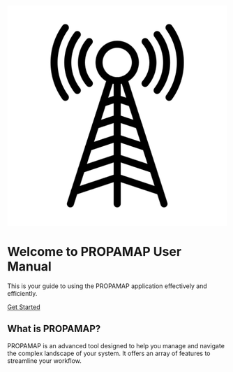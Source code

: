 

![Antena](images/antenna.png)

# Welcome to PROPAMAP User Manual

This is your guide to using the PROPAMAP application effectively and efficiently.

[Get Started](Introduction.md)

## What is PROPAMAP?

PROPAMAP is an advanced tool designed to help you manage and navigate the complex landscape of your system. It offers an array of features to streamline your workflow.

